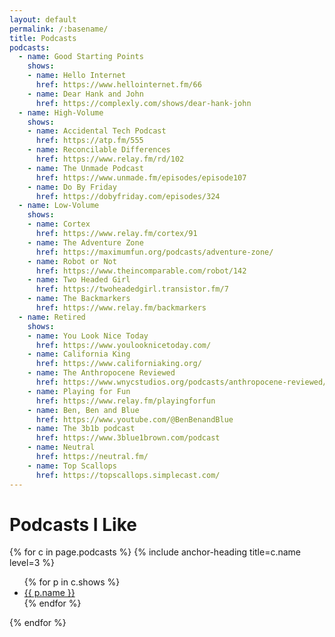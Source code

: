 ```yaml
---
layout: default
permalink: /:basename/
title: Podcasts
podcasts:
  - name: Good Starting Points
    shows:
    - name: Hello Internet
      href: https://www.hellointernet.fm/66
    - name: Dear Hank and John
      href: https://complexly.com/shows/dear-hank-john
  - name: High-Volume
    shows:
    - name: Accidental Tech Podcast
      href: https://atp.fm/555
    - name: Reconcilable Differences
      href: https://www.relay.fm/rd/102
    - name: The Unmade Podcast
      href: https://www.unmade.fm/episodes/episode107
    - name: Do By Friday
      href: https://dobyfriday.com/episodes/324
  - name: Low-Volume
    shows:
    - name: Cortex
      href: https://www.relay.fm/cortex/91
    - name: The Adventure Zone
      href: https://maximumfun.org/podcasts/adventure-zone/
    - name: Robot or Not
      href: https://www.theincomparable.com/robot/142
    - name: Two Headed Girl
      href: https://twoheadedgirl.transistor.fm/7
    - name: The Backmarkers
      href: https://www.relay.fm/backmarkers
  - name: Retired
    shows:
    - name: You Look Nice Today
      href: https://www.youlooknicetoday.com/
    - name: California King
      href: https://www.californiaking.org/
    - name: The Anthropocene Reviewed
      href: https://www.wnycstudios.org/podcasts/anthropocene-reviewed/episodes/anthropocene-reviewed-hall-presidents-and-new-partner
    - name: Playing for Fun
      href: https://www.relay.fm/playingforfun
    - name: Ben, Ben and Blue
      href: https://www.youtube.com/@BenBenandBlue
    - name: The 3b1b podcast
      href: https://www.3blue1brown.com/podcast
    - name: Neutral
      href: https://neutral.fm/
    - name: Top Scallops
      href: https://topscallops.simplecast.com/
---
```

# Podcasts I Like

{% for c in page.podcasts %}
  {% include anchor-heading title=c.name level=3 %}
  <ul>
  {% for p in c.shows %}
    <li><a href="{{ p.href }}">{{ p.name }}</a></li>
  {% endfor %}
  </ul>
{% endfor %}
